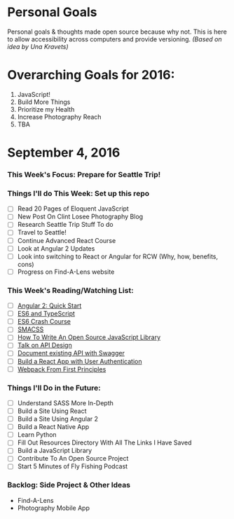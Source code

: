 Personal Goals
==============

Personal goals &amp; thoughts made open source because why not. This is here to allow accessibility across computers and provide versioning. _(Based on idea by Una Kravets)_

# Overarching Goals for 2016:
1. JavaScript!
2. Build More Things
3. Prioritize my Health
4. Increase Photography Reach
5. TBA

# September 4, 2016

### This Week's Focus: Prepare for Seattle Trip!

### Things I'll do This Week: Set up this repo

- [ ] Read 20 Pages of Eloquent JavaScript
- [ ] New Post On Clint Losee Photography Blog
- [ ] Research Seattle Trip Stuff To do
- [ ] Travel to Seattle!
- [ ] Continue Advanced React Course
- [ ] Look at Angular 2 Updates
- [ ] Look into switching to React or Angular for RCW (Why, how, benefits, cons)
- [ ] Progress on Find-A-Lens website

### This Week's Reading/Watching List:

- [ ] [Angular 2: Quick Start](https://www.youtube.com/watch?v=f80wkYP5rTI)
- [ ] [ES6 and TypeScript](https://www.youtube.com/watch?v=CG2Ut1Wski8&feature=youtu.be&t=2m50s&utm_content=educational&utm_campaign=2016-08-25&utm_source=email-sendgrid&utm_term=133370&utm_medium=486884)
- [ ] [ES6 Crash Course](https://laracasts.com/series/es6-cliffsnotes)
- [ ] [SMACSS](https://smacss.com/book/)
- [ ] [How To Write An Open Source JavaScript Library](https://egghead.io/courses/how-to-write-an-open-source-javascript-library)
- [ ] [Talk on API Design](http://2016.cascadiafest.org/speakers/bryan-hughes/)
- [ ] [Document existing API with Swagger](https://scotch.io/tutorials/document-your-already-existing-apis-with-swagger)
- [ ] [Build a React App with User Authentication](https://scotch.io/tutorials/build-a-react-app-with-user-authentication)
- [ ] [Webpack From First Principles](https://www.youtube.com/watch?v=WQue1AN93YU)

### Things I'll Do in the Future:
- [ ] Understand SASS More In-Depth
- [ ] Build a Site Using React
- [ ] Build a Site Using Angular 2
- [ ] Build a React Native App
- [ ] Learn Python
- [ ] Fill Out Resources Directory With All The Links I Have Saved
- [ ] Build a JavaScript Library
- [ ] Contribute To An Open Source Project
- [ ] Start 5 Minutes of Fly Fishing Podcast

### Backlog: Side Project &amp; Other Ideas
* Find-A-Lens
* Photography Mobile App